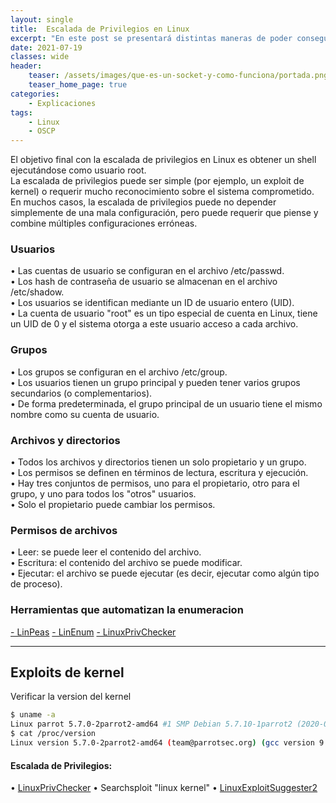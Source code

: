 ```yaml
---
layout: single
title:  Escalada de Privilegios en Linux
excerpt: "En este post se presentará distintas maneras de poder conseguir el usuario administrador(root) del sistema partiendo de un usuario con pocos privilegios"
date: 2021-07-19
classes: wide
header:
    teaser: /assets/images/que-es-un-socket-y-como-funciona/portada.png
    teaser_home_page: true
categories:
    - Explicaciones
tags:
    - Linux
    - OSCP
---
```


El objetivo final con la escalada de privilegios en Linux es obtener un shell ejecutándose como usuario root.  
La escalada de privilegios puede ser simple (por ejemplo, un exploit de kernel) o requerir mucho reconocimiento sobre el sistema comprometido.  
En muchos casos, la escalada de privilegios puede no depender simplemente de una mala configuración, pero puede requerir que piense y combine múltiples configuraciones erróneas.   

### Usuarios
• Las cuentas de usuario se configuran en el archivo /etc/passwd.  
• Los hash de contraseña de usuario se almacenan en el archivo /etc/shadow.  
• Los usuarios se identifican mediante un ID de usuario entero (UID).  
• La cuenta de usuario "root" es un tipo especial de cuenta en Linux, tiene un UID de 0 y el sistema otorga a este usuario acceso a cada archivo.  

### Grupos
• Los grupos se configuran en el archivo /etc/group.    
• Los usuarios tienen un grupo principal y pueden tener varios grupos secundarios (o complementarios).  
• De forma predeterminada, el grupo principal de un usuario tiene el mismo nombre como su cuenta de usuario.  

### Archivos y directorios
• Todos los archivos y directorios tienen un solo propietario y un grupo.    
• Los permisos se definen en términos de lectura, escritura y ejecución.  
• Hay tres conjuntos de permisos, uno para el propietario, otro para el grupo, y uno para todos los "otros" usuarios.  
• Solo el propietario puede cambiar los permisos.

### Permisos de archivos
• Leer: se puede leer el contenido del archivo.  
• Escritura: el contenido del archivo se puede modificar.  
• Ejecutar: el archivo se puede ejecutar (es decir, ejecutar como algún tipo de proceso).  

### Herramientas que automatizan la enumeracion
[- LinPeas](https://github.com/carlospolop/PEASS-ng/tree/master/linPEAS "LinPeas")
[- LinEnum](https://github.com/rebootuser/LinEnum "LinEnum")
[- LinuxPrivChecker](https://github.com/linted/linuxprivchecker "LinuxPrivChecker")

--------

## Exploits de kernel
Verificar la version del kernel
```bash
$ uname -a
Linux parrot 5.7.0-2parrot2-amd64 #1 SMP Debian 5.7.10-1parrot2 (2020-07-31) x86_64 GNU/Linux
$ cat /proc/version
Linux version 5.7.0-2parrot2-amd64 (team@parrotsec.org) (gcc version 9.3.0 (Debian 9.3.0-15), GNU ld (GNU Binutils for Debian) 2.34.90.20200706) #1 SMP Debian 5.7.10-1parrot2 (2020-07-31)
```
#### Escalada de Privilegios:
• [LinuxPrivChecker](https://github.com/linted/linuxprivchecker)
• Searchsploit "linux kernel"
• [LinuxExploitSuggester2](https://github.com/jondonas/linux-exploit-suggester-2)






